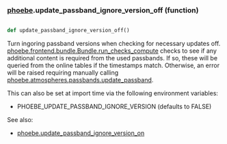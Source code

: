### [phoebe](phoebe.md).update_passband_ignore_version_off (function)


```py

def update_passband_ignore_version_off()

```



Turn ingoring passband versions when checking for necessary updates off.
[phoebe.frontend.bundle.Bundle.run_checks_compute](phoebe.frontend.bundle.Bundle.run_checks_compute.md) checks to see if any
additional content is required from the used passbands.  If so, these will
be queried from the online tables if the timestamps match.  Otherwise, an
error will be raised requiring manually calling [phoebe.atmospheres.passbands.update_passband](phoebe.atmospheres.passbands.update_passband.md).

This can also be set at import time via the following environment variables:
* PHOEBE_UPDATE_PASSBAND_IGNORE_VERSION (defaults to FALSE)

See also:
* [phoebe.update_passband_ignore_version_on](phoebe.update_passband_ignore_version_on.md)

